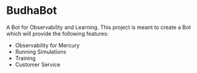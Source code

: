 # BudhaBot
A Bot for Observability and Learning. This project is meant to create a Bot which will provide the following features:

- Observability for Mercury
- Running Simulations
- Training
- Customer Service

